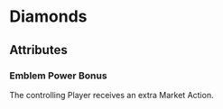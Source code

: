 # Diamonds

## Attributes

### Emblem Power Bonus

The controlling Player receives an extra Market Action.
